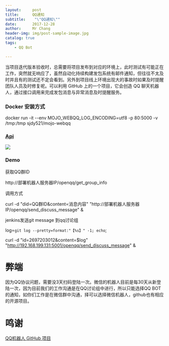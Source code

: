 ```yaml
---
layout:     post
title:     	QQ通知
subtitle:    "\"QQ通知\""
date:       2017-12-28
author:     Mr Chang
header-img: img/post-sample-image.jpg
catalog: true
tags:
    - QQ Bot

---
```





当项目迭代版本验收时，总需要将项目发布到对应的环境上，此时测试有可能正在工作，突然就无响应了，虽然自动化持续构建发包系统有邮件通知，但往往不太及时并且有的测试还不定会看到。另外到项目线上环境出现大的事故时如果及时提醒团队人员及时修复呢。可以利用 GitHub 上的一个项目，它会创造 QQ 聊天机器人，通过接口调用来完成发包消息与异常消息及时提醒服务。


### Docker 安装方式

docker run -it  --env MOJO_WEBQQ_LOG_ENCODING=utf8 -p 80:5000 -v /tmp:/tmp sjdy521/mojo-webqq 


### [Api](https://github.com/sjdy521/Mojo-Webqq/blob/master/API.md#%E5%8F%91%E9%80%81%E8%AE%A8%E8%AE%BA%E7%BB%84%E6%B6%88%E6%81%AF)

![](https://cdn-blog.oss-cn-beijing.aliyuncs.com/17-12-28/66719202.jpg)


### Demo

获取QQ群ID

http://部署机器人服务器IP/openqq/get_group_info


调用方式

curl -d "did=QQ群ID&content=消息内容" "http://部署机器人服务器IP/openqq/send_discuss_message" &

jenkins发送git message 到qq讨论组

log=`git log --pretty=format:"【%s】" -1; echo`;

curl -d "id=2697203012&content=$log" "http://192.168.199.131:5001/openqq/send_discuss_message" &

# 弊端
  
  因为QQ协议问题，需要没3天扫码登陆一次。微信的机器人目前是每30天从新登陆一次，因为目前我们的工作沟通是在QQ讨论组中进行，所以只能选择QQ BOT的通知，如你们工作是在微信群中沟通，择可以选择微信机器人，github也有相应的开源项目。

# 鸣谢

[QQ机器人 GitHub 项目](https://github.com/sjdy521/Mojo-Webqq) 






